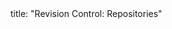 <frontmatter>
title: "Revision Control: Repositories"
</frontmatter>

<include src="navbar.md" boilerplate />

<include src="unit-inPage-asFlat.md" boilerplate />